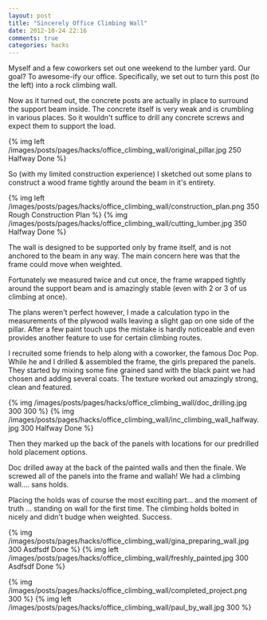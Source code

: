 ```yaml
---
layout: post
title: "Sincerely Office Climbing Wall"
date: 2012-10-24 22:16
comments: true
categories: hacks
---
```


Myself and a few coworkers set out one weekend to the lumber yard.  Our goal? To awesome-ify our office.  Specifically, we set out to turn this post (to the left) into a rock climbing wall.

<!-- more -->

Now as it turned out, the concrete posts are actually in place to surround the support beam inside.  The concrete itself is very weak and is crumbling in various places.  So it wouldn't suffice to drill any concrete screws and expect them to support the load.

{% img left /images/posts/pages/hacks/office_climbing_wall/original_pillar.jpg 250 Halfway Done %}

So (with my limited construction experience) I sketched out some plans to construct a wood frame tightly around the 
beam in it's entirety.  

{% img left /images/posts/pages/hacks/office_climbing_wall/construction_plan.png 350 Rough Construction Plan %}
{% img /images/posts/pages/hacks/office_climbing_wall/cutting_lumber.jpg 350 Halfway Done %}

The wall is designed to be supported only by frame itself, and is not anchored to the beam in any way.  The main concern here was that the frame could move when weighted. 


Fortunately we measured twice and cut once, the frame wrapped tightly around the support beam and is amazingly stable (even with 2 or 3 of us climbing at once).  

The plans weren't perfect however, I made a calculation typo in the measurements of the plywood walls leaving a slight gap on one side of the pillar.  After a few paint touch ups the mistake is hardly noticeable and even provides another feature to use for certain climbing routes.

I recruited some friends to help along with a coworker, the famous Doc Pop.  While he and I drilled & assembled the frame, the girls prepared the panels.  They started by mixing some fine grained sand with the black paint we had chosen and adding several coats.  The texture worked out amazingly strong, clean and featured.

{% img /images/posts/pages/hacks/office_climbing_wall/doc_drilling.jpg 300 300 %}
{% img /images/posts/pages/hacks/office_climbing_wall/inc_climbing_wall_halfway.jpg 300 Halfway Done %}  

Then they marked up the back of the panels with locations for our predrilled hold placement options.

Doc drilled away at the back of the painted walls and then the finale.  We screwed all of the panels into the frame and wallah!  We had a climbing wall.... sans holds.


Placing the holds was of course the most exciting part... and the moment of truth ... standing on wall for the first time.  The climbing holds bolted in nicely and didn't budge when weighted.  Success.

{% img /images/posts/pages/hacks/office_climbing_wall/gina_preparing_wall.jpg 300 Asdfsdf Done %}
{% img left /images/posts/pages/hacks/office_climbing_wall/freshly_painted.jpg 300 Asdfsdf Done %}

{% img /images/posts/pages/hacks/office_climbing_wall/completed_project.png 300 %}
{% img left /images/posts/pages/hacks/office_climbing_wall/paul_by_wall.jpg 300 %}
